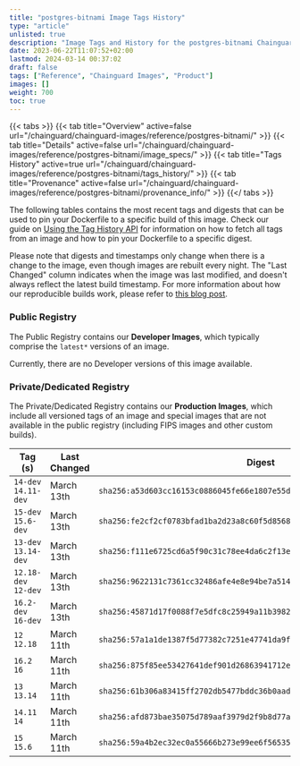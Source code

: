 ```yaml
---
title: "postgres-bitnami Image Tags History"
type: "article"
unlisted: true
description: "Image Tags and History for the postgres-bitnami Chainguard Image"
date: 2023-06-22T11:07:52+02:00
lastmod: 2024-03-14 00:37:02
draft: false
tags: ["Reference", "Chainguard Images", "Product"]
images: []
weight: 700
toc: true
---
```


{{< tabs >}}
{{< tab title="Overview" active=false url="/chainguard/chainguard-images/reference/postgres-bitnami/" >}}
{{< tab title="Details" active=false url="/chainguard/chainguard-images/reference/postgres-bitnami/image_specs/" >}}
{{< tab title="Tags History" active=true url="/chainguard/chainguard-images/reference/postgres-bitnami/tags_history/" >}}
{{< tab title="Provenance" active=false url="/chainguard/chainguard-images/reference/postgres-bitnami/provenance_info/" >}}
{{</ tabs >}}

The following tables contains the most recent tags and digests that can be used to pin your Dockerfile to a specific build of this image. Check our guide on [Using the Tag History API](/chainguard/chainguard-images/using-the-tag-history-api/) for information on how to fetch all tags from an image and how to pin your Dockerfile to a specific digest.

Please note that digests and timestamps only change when there is a change to the image, even though images are rebuilt every night. The "Last Changed" column indicates when the image was last modified, and doesn't always reflect the latest build timestamp. For more information about how our reproducible builds work, please refer to [this blog post](https://www.chainguard.dev/unchained/reproducing-chainguards-reproducible-image-builds).

### Public Registry
The Public Registry contains our **Developer Images**, which typically comprise the `latest*` versions of an image.

Currently, there are no Developer versions of this image available.

### Private/Dedicated Registry
The Private/Dedicated Registry contains our **Production Images**, which include all versioned tags of an image and special images that are not available in the public registry (including FIPS images and other custom builds).

| Tag (s)               | Last Changed | Digest                                                                    |
|-----------------------|--------------|---------------------------------------------------------------------------|
|  `14-dev` `14.11-dev` | March 13th   | `sha256:a53d603cc16153c0886045fe66e1807e55dc21231725ff3a5144a74e571b191a` |
|  `15-dev` `15.6-dev`  | March 13th   | `sha256:fe2cf2cf0783bfad1ba2d23a8c60f5d85681a28b573e143cffdc4b90f558f7e6` |
|  `13-dev` `13.14-dev` | March 13th   | `sha256:f111e6725cd6a5f90c31c78ee4da6c2f13e0c3343d20fcd87f809cf87636d5c7` |
|  `12.18-dev` `12-dev` | March 13th   | `sha256:9622131c7361cc32486afe4e8e94be7a5144b7d19bf4be6d2d02d4433992f9e8` |
|  `16.2-dev` `16-dev`  | March 13th   | `sha256:45871d17f0088f7e5dfc8c25949a11b3982acd9421ba2581bb2401263cd70268` |
|  `12` `12.18`         | March 11th   | `sha256:57a1a1de1387f5d77382c7251e47741da9fcb31d4398e5f9b13deb6a993077ad` |
|  `16.2` `16`          | March 11th   | `sha256:875f85ee53427641def901d26863941712ee4e5f469b3c3a4b330a10cdf5d296` |
|  `13` `13.14`         | March 11th   | `sha256:61b306a83415ff2702db5477bddc36b0aad76c1712b56dad70e20ff768b9e5f4` |
|  `14.11` `14`         | March 11th   | `sha256:afd873bae35075d789aaf3979d2f9b8d77a8f27346e5a474dcdda6d45d7aa09c` |
|  `15` `15.6`          | March 11th   | `sha256:59a4b2ec32ec0a55666b273e99ee6f56535174208aeebc306656df1bf7d20202` |

